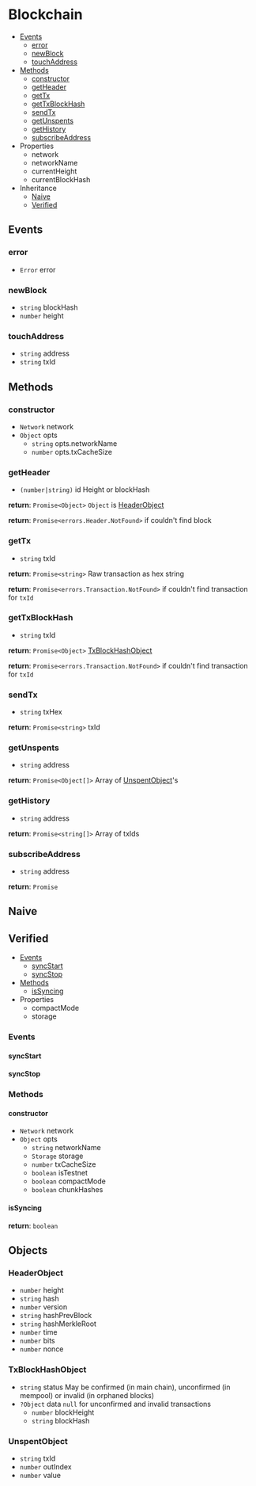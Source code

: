 # Blockchain

  * [Events](#events)
    * [error](#error)
    * [newBlock](#newblock)
    * [touchAddress](#touchAddress)
  * [Methods](#methods)
    * [constructor](#constructor)
    * [getHeader](#getheader)
    * [getTx](#gettx)
    * [getTxBlockHash](#gettxblockhash)
    * [sendTx](#sendtx)
    * [getUnspents](#getUnspents)
    * [getHistory](#gethistory)
    * [subscribeAddress](#subscribeaddress)
  * Properties
    * network
    * networkName
    * currentHeight
    * currentBlockHash
  * Inheritance
    * [Naive](#naive)
    * [Verified](#verified)

## Events

### error

  * `Error` error

### newBlock

  * `string` blockHash
  * `number` height

### touchAddress

  * `string` address
  * `string` txId

## Methods

### constructor

  * `Network` network
  * `Object` opts
    * `string` opts.networkName
    * `number` opts.txCacheSize

### getHeader

  * `(number|string)` id Height or blockHash

**return**: `Promise<Object>` `Object` is [HeaderObject](#headerobject)

**return**: `Promise<errors.Header.NotFound>` if couldn't find block

### getTx

  * `string` txId

**return**: `Promise<string>` Raw transaction as hex string

**return**: `Promise<errors.Transaction.NotFound>` if couldn't find transaction for `txId`

### getTxBlockHash

  * `string` txId

**return**: `Promise<Object>` [TxBlockHashObject](#txblockhashobject)

**return**: `Promise<errors.Transaction.NotFound>` if couldn't find transaction for `txId`

### sendTx

  * `string` txHex

**return**: `Promise<string>` txId

### getUnspents

  * `string` address

**return**: `Promise<Object[]>` Array of [UnspentObject](#unspentobject)'s

### getHistory

  * `string` address

**return**: `Promise<string[]>` Array of txIds

### subscribeAddress

  * `string` address

**return**: `Promise`

## Naive

## Verified

  * [Events](#events)
    * [syncStart](#syncstart)
    * [syncStop](#syncstop)
  * [Methods](#methods)
    * [isSyncing](#issyncing)
  * Properties
    * compactMode
    * storage

### Events

#### syncStart

#### syncStop

### Methods

#### constructor

  * `Network` network
  * `Object` opts
    * `string` networkName
    * `Storage` storage
    * `number` txCacheSize
    * `boolean` isTestnet
    * `boolean` compactMode
    * `boolean` chunkHashes

#### isSyncing

**return**: `boolean`

## Objects

### HeaderObject

  * `number` height
  * `string` hash
  * `number` version
  * `string` hashPrevBlock
  * `string` hashMerkleRoot
  * `number` time
  * `number` bits
  * `number` nonce

### TxBlockHashObject

  * `string` status May be confirmed (in main chain), unconfirmed (in mempool) or invalid (in orphaned blocks)
  * `?Object` data `null` for unconfirmed and invalid transactions
    * `number` blockHeight
    * `string` blockHash

### UnspentObject

  * `string` txId
  * `number` outIndex
  * `number` value
